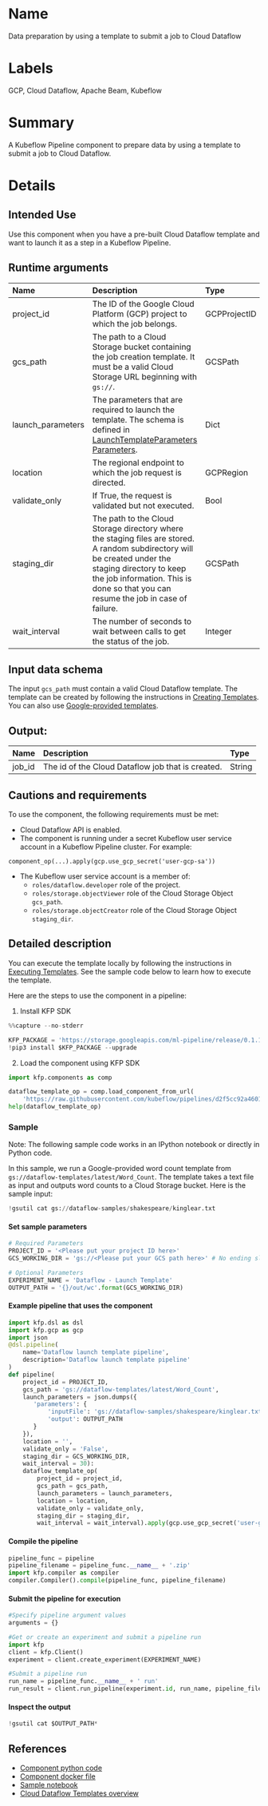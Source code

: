 
# Name
Data preparation by using a template to submit a job to Cloud Dataflow

# Labels
GCP, Cloud Dataflow, Apache Beam, Kubeflow

# Summary
A Kubeflow Pipeline component to prepare data by using a template to submit a job to Cloud Dataflow.

# Details
## Intended Use
Use this component when you have a pre-built Cloud Dataflow template and want to launch it as a step in a Kubeflow Pipeline.

## Runtime arguments
Name | Description | Type | Optional | Default
:--- | :---------- | :--- | :------- | :------
project_id | The ID of the Google Cloud Platform (GCP) project to which the job belongs. | GCPProjectID | No |
gcs_path | The path to a Cloud Storage bucket containing the job creation template. It must be a valid Cloud Storage URL beginning with `gs://`. | GCSPath | No |
launch_parameters | The parameters that are required to launch the template. The schema is defined in [LaunchTemplateParameters Parameters](https://cloud.google.com/dataflow/docs/reference/rest/v1b3/LaunchTemplateParameters). | Dict | Yes | `{}`
location | The regional endpoint to which the job request is directed. | GCPRegion | Yes | ` `
validate_only | If True, the request is validated but not executed. | Bool | Yes | `False`
staging_dir | The path to the Cloud Storage directory where the staging files are stored. A random subdirectory will be created under the staging directory to keep the job information. This is done so that you can resume the job in case of failure. | GCSPath | Yes | ` `
wait_interval | The number of seconds to wait between calls to get the status of the job. | Integer | Yes |`30`

## Input data schema
The input `gcs_path` must contain a valid Cloud Dataflow template. The template can be created by following the instructions in [Creating Templates](https://cloud.google.com/dataflow/docs/guides/templates/creating-templates). You can also use [Google-provided templates](https://cloud.google.com/dataflow/docs/guides/templates/provided-templates).


## Output:
Name | Description | Type
:--- | :---------- | :---
job_id | The id of the Cloud Dataflow job that is created. | String

## Cautions and requirements
To use the component, the following requirements must be met:
* Cloud Dataflow API is enabled.
* The component is running under a secret Kubeflow user service account in a Kubeflow Pipeline cluster.  For example:
```
component_op(...).apply(gcp.use_gcp_secret('user-gcp-sa'))
```
* The Kubeflow user service account is a member of:
  * `roles/dataflow.developer` role of the project.
  * `roles/storage.objectViewer` role of the Cloud Storage Object `gcs_path`.
  * `roles/storage.objectCreator` role of the Cloud Storage Object `staging_dir`. 

## Detailed description
You can execute the template locally by following the instructions in [Executing Templates](https://cloud.google.com/dataflow/docs/guides/templates/executing-templates). See the sample code below to learn how to execute the template.

Here are the steps to use the component in a pipeline:
1. Install KFP SDK



```python
%%capture --no-stderr

KFP_PACKAGE = 'https://storage.googleapis.com/ml-pipeline/release/0.1.14/kfp.tar.gz'
!pip3 install $KFP_PACKAGE --upgrade
```

2. Load the component using KFP SDK


```python
import kfp.components as comp

dataflow_template_op = comp.load_component_from_url(
    'https://raw.githubusercontent.com/kubeflow/pipelines/d2f5cc92a46012b9927209e2aaccab70961582dc/components/gcp/dataflow/launch_template/component.yaml')
help(dataflow_template_op)
```

### Sample

Note: The following sample code works in an IPython notebook or directly in Python code.

In this sample, we run a Google-provided word count template from `gs://dataflow-templates/latest/Word_Count`. The template takes a text file as input and outputs word counts to a Cloud Storage bucket. Here is the sample input:


```python
!gsutil cat gs://dataflow-samples/shakespeare/kinglear.txt
```

#### Set sample parameters


```python
# Required Parameters
PROJECT_ID = '<Please put your project ID here>'
GCS_WORKING_DIR = 'gs://<Please put your GCS path here>' # No ending slash
```


```python
# Optional Parameters
EXPERIMENT_NAME = 'Dataflow - Launch Template'
OUTPUT_PATH = '{}/out/wc'.format(GCS_WORKING_DIR)
```

#### Example pipeline that uses the component


```python
import kfp.dsl as dsl
import kfp.gcp as gcp
import json
@dsl.pipeline(
    name='Dataflow launch template pipeline',
    description='Dataflow launch template pipeline'
)
def pipeline(
    project_id = PROJECT_ID, 
    gcs_path = 'gs://dataflow-templates/latest/Word_Count', 
    launch_parameters = json.dumps({
       'parameters': {
           'inputFile': 'gs://dataflow-samples/shakespeare/kinglear.txt',
           'output': OUTPUT_PATH
       }
    }), 
    location = '',
    validate_only = 'False', 
    staging_dir = GCS_WORKING_DIR,
    wait_interval = 30):
    dataflow_template_op(
        project_id = project_id, 
        gcs_path = gcs_path, 
        launch_parameters = launch_parameters, 
        location = location, 
        validate_only = validate_only,
        staging_dir = staging_dir,
        wait_interval = wait_interval).apply(gcp.use_gcp_secret('user-gcp-sa'))
```

#### Compile the pipeline


```python
pipeline_func = pipeline
pipeline_filename = pipeline_func.__name__ + '.zip'
import kfp.compiler as compiler
compiler.Compiler().compile(pipeline_func, pipeline_filename)
```

#### Submit the pipeline for execution


```python
#Specify pipeline argument values
arguments = {}

#Get or create an experiment and submit a pipeline run
import kfp
client = kfp.Client()
experiment = client.create_experiment(EXPERIMENT_NAME)

#Submit a pipeline run
run_name = pipeline_func.__name__ + ' run'
run_result = client.run_pipeline(experiment.id, run_name, pipeline_filename, arguments)
```

#### Inspect the output


```python
!gsutil cat $OUTPUT_PATH*
```

## References

* [Component python code](https://github.com/kubeflow/pipelines/blob/master/component_sdk/python/kfp_component/google/dataflow/_launch_template.py)
* [Component docker file](https://github.com/kubeflow/pipelines/blob/master/components/gcp/container/Dockerfile)
* [Sample notebook](https://github.com/kubeflow/pipelines/blob/master/components/gcp/dataflow/launch_template/sample.ipynb)
* [Cloud Dataflow Templates overview](https://cloud.google.com/dataflow/docs/guides/templates/overview)

